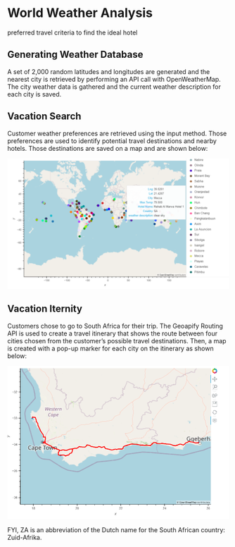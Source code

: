 # World Weather Analysis
preferred travel criteria to find the ideal hotel

## Generating Weather Database
A set of 2,000 random latitudes and longitudes are generated and the nearest city is retrieved by performing an API call with OpenWeatherMap. The city weather data is gathered and the current weather description for each city is saved. 

## Vacation Search
Customer weather preferences are retrieved using the input method. Those preferences are used to identify potential travel destinations and nearby hotels. Those destinations are saved on a map and are shown below:

![World map and possible destinations](/Vacation_Search/WeatherPy_vacation_map.PNG)

## Vacation Iternity
Customers chose to go to South Africa for their trip. The Geoapify Routing API is used to create a travel itinerary that shows the route between four cities chosen from the customer’s possible travel destinations. Then, a map is created with a pop-up marker for each city on the itinerary as shown below:

![Customer Rout in South Africa](/Vacation_Itinerary/WeatherPy_travel_map.PNG)

FYI, ZA is an abbreviation of the Dutch name for the South African country: Zuid-Afrika.
